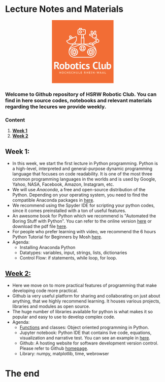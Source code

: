# Lecture Notes and Materials

<p align="center">
<img src="./Logo_1.png" width=200 class="center">
 </p>

### Welcome to Github repository of HSRW Robotic Club. You can find in here source codes, notebooks and relevant materials regarding the lecures we provide weekly.

### Content
 1. **[Week 1](#week-1)**
 2. **[Week 2](#week-2)**
## Week 1:
- In this week, we start the first lecture in Python programming. Python is a high-level, interpreted and general-purpose dynamic programming language that focuses on code readability. It is one of the most three common programming languages in the worlds and is used by Google, Yahoo, NASA, Facebook, Amazon, Instagram, etc.
- We will use *Anaconda*, a free and open-source distribution of the Python. Depending on your operating system, you need to find the compatible Anaconda packages in [here](https://docs.anaconda.com/anaconda/install/).
- We recommend using the Spyder IDE for scripting your python codes, since it comes preinstalled with a ton of useful features.
- An awesome book for Python which we recommend is "Automated the Boring Stuff with Python". You can refer to the online version [here](https://automatetheboringstuff.com/) or download the pdf file [here](http://bit.ly/2W6zTtN).
- For people who prefer learning with video, we recommend the 6 hours Python Tutorial for Beginners by Mosh [here](https://www.youtube.com/watch?v=_uQrJ0TkZlc).
- Agenda: 
    - Installing Anaconda Python
    - Datatypes: variables, input, strings, lists, dictionaries
    - Control Flow: if statements, while loop, for loop.

## [Week 2:](https://github.com/hsrwrobotics/Robotics_club_lectures/tree/master/Week%202)
- Here we move on to more practical features of programming that make developing code more practical.
- Github ia very useful platform for sharing and collaborating on just about anything, that we highly recommend learning. It houses various projects, libraries and modules as open source.
- The huge number of libraries available for python is what makes it so popular and easy to use to develop complex code.
- Agenda:
    - [Functions][1] and classes: Object oriented programming in Python.
    - Jupyter notebook: Python IDE that contains live code, equations, visualization and narrative test. You can see an example in  [here](https://www.kaggle.com/vikrishnan/house-sales-price-using-regression).
    - Github: A hosting website for software development version control. Please refer to Github [homepage](https://github.com/).
    - Library: numpy, matplotlib, time, webrowser



# The end
[1]:https://github.com/hsrwrobotics/Robotics_club_lectures/tree/master/Week%202/Functions
